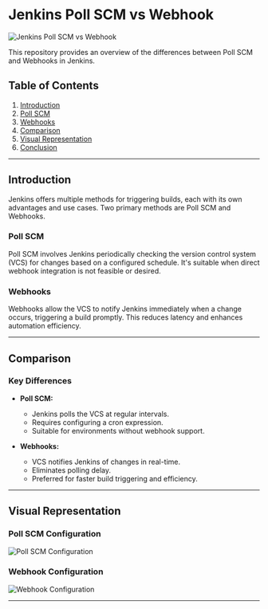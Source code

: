 # Jenkins Poll SCM vs Webhook

![Jenkins Poll SCM vs Webhook](https://dz2cdn1.dzone.com/storage/temp/5679141-screen-shot-2017-06-21-at-43750-pm.png)

This repository provides an overview of the differences between Poll SCM and Webhooks in Jenkins.

## Table of Contents
1. [Introduction](#introduction)
2. [Poll SCM](#poll-scm)
3. [Webhooks](#webhooks)
4. [Comparison](#comparison)
5. [Visual Representation](#visual-representation)
6. [Conclusion](#conclusion)

---

## Introduction

Jenkins offers multiple methods for triggering builds, each with its own advantages and use cases. Two primary methods are Poll SCM and Webhooks.

### Poll SCM

Poll SCM involves Jenkins periodically checking the version control system (VCS) for changes based on a configured schedule. It's suitable when direct webhook integration is not feasible or desired.

### Webhooks

Webhooks allow the VCS to notify Jenkins immediately when a change occurs, triggering a build promptly. This reduces latency and enhances automation efficiency.

---

## Comparison

### Key Differences

- **Poll SCM:**
  - Jenkins polls the VCS at regular intervals.
  - Requires configuring a cron expression.
  - Suitable for environments without webhook support.

- **Webhooks:**
  - VCS notifies Jenkins of changes in real-time.
  - Eliminates polling delay.
  - Preferred for faster build triggering and efficiency.

---

## Visual Representation

### Poll SCM Configuration

![Poll SCM Configuration](https://i.sstatic.net/8HvxY.png)

### Webhook Configuration

![Webhook Configuration](https://argo-cd.readthedocs.io/en/stable/assets/webhook-config.png)

---
